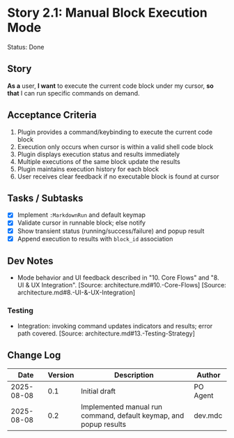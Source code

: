 # Story 2.1: Manual Block Execution Mode

Status: Done

## Story
**As a** user,
**I want** to execute the current code block under my cursor,
**so that** I can run specific commands on demand.

## Acceptance Criteria
1. Plugin provides a command/keybinding to execute the current code block
2. Execution only occurs when cursor is within a valid shell code block
3. Plugin displays execution status and results immediately
4. Multiple executions of the same block update the results
5. Plugin maintains execution history for each block
6. User receives clear feedback if no executable block is found at cursor

## Tasks / Subtasks
- [x] Implement `:MarkdownRun` and default keymap
- [x] Validate cursor in runnable block; else notify
- [x] Show transient status (running/success/failure) and popup result
- [x] Append execution to results with `block_id` association

## Dev Notes
- Mode behavior and UI feedback described in "10. Core Flows" and "8. UI & UX Integration". [Source: architecture.md#10.-Core-Flows] [Source: architecture.md#8.-UI-&-UX-Integration]

### Testing
- Integration: invoking command updates indicators and results; error path covered. [Source: architecture.md#13.-Testing-Strategy]

## Change Log
| Date | Version | Description | Author |
|------|---------|-------------|--------|
| 2025-08-08 | 0.1 | Initial draft | PO Agent |
| 2025-08-08 | 0.2 | Implemented manual run command, default keymap, and popup results | dev.mdc |
